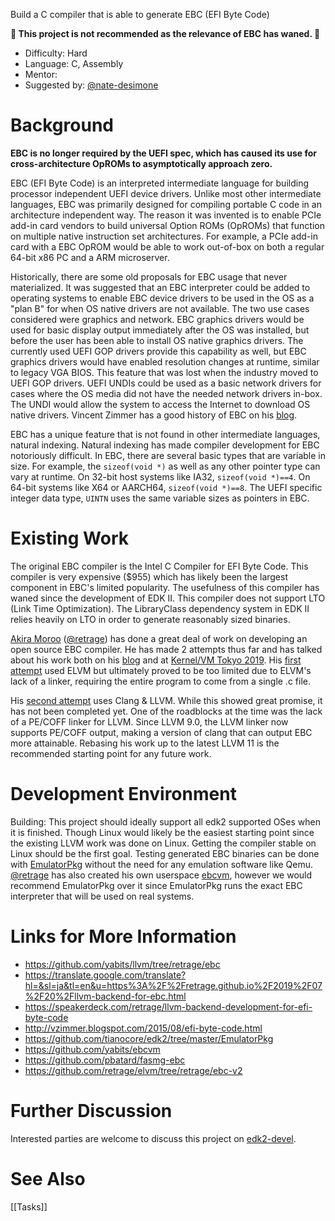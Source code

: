 Build a C compiler that is able to generate EBC (EFI Byte Code)

**:red_circle: This project is not recommended as the relevance of EBC has waned. :red_circle:**

* Difficulty: Hard
* Language: C, Assembly
* Mentor: 
* Suggested by: [@nate-desimone](https://github.com/nate-desimone)

# Background

**EBC is no longer required by the UEFI spec, which has caused its use for cross-architecture OpROMs to asymptotically approach zero.**

EBC (EFI Byte Code) is an interpreted intermediate language for building processor independent UEFI device drivers. Unlike most other intermediate languages, EBC was primarily designed for compiling portable C code in an architecture independent way. The reason it was invented is to enable PCIe add-in card vendors to build universal Option ROMs (OpROMs) that function on multiple native instruction set architectures. For example, a PCIe add-in card with a EBC OpROM would be able to work out-of-box on both a regular 64-bit x86 PC and a ARM microserver.

Historically, there are some old proposals for EBC usage that never materialized. It was suggested that an EBC interpreter could be added to operating systems to enable EBC device drivers to be used in the OS as a "plan B" for when OS native drivers are not available. The two use cases considered were graphics and network. EBC graphics drivers would be used for basic display output immediately after the OS was installed, but before the user has been able to install OS native graphics drivers. The currently used UEFI GOP drivers provide this capability as well, but EBC graphics drivers would have enabled resolution changes at runtime, similar to legacy VGA BIOS. This feature that was lost when the industry moved to UEFI GOP drivers. UEFI UNDIs could be used as a basic network drivers for cases where the OS media did not have the needed network drivers in-box. The UNDI would allow the system to access the Internet to download OS native drivers. Vincent Zimmer has a good history of EBC on his [blog](http://vzimmer.blogspot.com/2015/08/efi-byte-code.html).

EBC has a unique feature that is not found in other intermediate languages, natural indexing. Natural indexing has made compiler development for EBC notoriously difficult. In EBC, there are several basic types that are variable in size. For example, the `sizeof(void *)` as well as any other pointer type can vary at runtime. On 32-bit host systems like IA32, `sizeof(void *)==4`. On 64-bit systems like X64 or AARCH64, `sizeof(void *)==8`. The UEFI specific integer data type, `UINTN` uses the same variable sizes as pointers in EBC.

# Existing Work
The original EBC compiler is the Intel C Compiler for EFI Byte Code. This compiler is very expensive ($955) which has likely been the largest component in EBC's limited popularity. The usefulness of this compiler has waned since the development of EDK II. This compiler does not support LTO (Link Time Optimization). The LibraryClass dependency system in EDK II relies heavily on LTO in order to generate reasonably sized binaries.

[Akira Moroo](https://retrage.github.io/about/) ([@retrage](https://github.com/retrage)) has done a great deal of work on developing an open source EBC compiler. He has made 2 attempts thus far and has talked about his work both on his [blog](https://translate.google.com/translate?hl=&sl=ja&tl=en&u=https%3A%2F%2Fretrage.github.io%2F2019%2F07%2F20%2Fllvm-backend-for-ebc.html) and at [Kernel/VM Tokyo 2019](https://speakerdeck.com/retrage/llvm-backend-development-for-efi-byte-code). His [first attempt](https://github.com/retrage/elvm/tree/retrage/ebc-v2) used ELVM but ultimately proved to be too limited due to ELVM's lack of a linker, requiring the entire program to come from a single .c file.

His [second attempt](https://github.com/yabits/llvm/tree/retrage/ebc) uses Clang & LLVM. While this showed great promise, it has not been completed yet. One of the roadblocks at the time was the lack of a PE/COFF linker for LLVM. Since LLVM 9.0, the LLVM linker now supports PE/COFF output, making a version of clang that can output EBC more attainable. Rebasing his work up to the latest LLVM 11 is the recommended starting point for any future work.

# Development Environment
Building: This project should ideally support all edk2 supported OSes when it is finished. Though Linux would likely be the easiest starting point since the existing LLVM work was done on Linux. Getting the compiler stable on Linux should be the first goal. Testing generated EBC binaries can be done with [EmulatorPkg](https://github.com/tianocore/edk2/tree/master/EmulatorPkg) without the need for any emulation software like Qemu. [@retrage](https://github.com/retrage) has also created his own userspace [ebcvm](https://github.com/yabits/ebcvm), however we would recommend EmulatorPkg over it since EmulatorPkg runs the exact EBC interpreter that will be used on real systems.

# Links for More Information
* https://github.com/yabits/llvm/tree/retrage/ebc
* https://translate.google.com/translate?hl=&sl=ja&tl=en&u=https%3A%2F%2Fretrage.github.io%2F2019%2F07%2F20%2Fllvm-backend-for-ebc.html
* https://speakerdeck.com/retrage/llvm-backend-development-for-efi-byte-code
* http://vzimmer.blogspot.com/2015/08/efi-byte-code.html
* https://github.com/tianocore/edk2/tree/master/EmulatorPkg
* https://github.com/yabits/ebcvm
* https://github.com/pbatard/fasmg-ebc
* https://github.com/retrage/elvm/tree/retrage/ebc-v2

# Further Discussion
Interested parties are welcome to discuss this project on [edk2-devel](https://edk2.groups.io/g/devel).

# See Also
[[Tasks]]